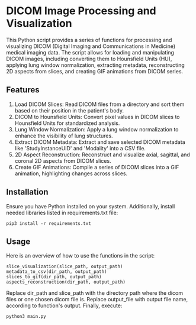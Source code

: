 # DICOM Image Processing and Visualization

This Python script provides a series of functions for processing and visualizing DICOM (Digital Imaging and Communications in Medicine) medical imaging data. The script allows for loading and manipulating DICOM images, including converting them to Hounsfield Units (HU), applying lung window normalization, extracting metadata, reconstructing 2D aspects from slices, and creating GIF animations from DICOM series.

## Features

1. Load DICOM Slices: Read DICOM files from a directory and sort them based on their position in the patient's body.
2. DICOM to Hounsfield Units: Convert pixel values in DICOM slices to Hounsfield Units for standardized analysis.
3. Lung Window Normalization: Apply a lung window normalization to enhance the visibility of lung structures.
4. Extract DICOM Metadata: Extract and save selected DICOM metadata like 'StudyInstanceUID' and 'Modality' into a CSV file.
5. 2D Aspect Reconstruction: Reconstruct and visualize axial, sagittal, and coronal 2D aspects from DICOM slices.
6. Create GIF Animations: Compile a series of DICOM slices into a GIF animation, highlighting changes across slices.

## Installation

Ensure you have Python installed on your system. Additionally, install needed libraries listed in requirements.txt file:
```
pip3 install -r requirements.txt 
```

## Usage 
Here is an overview of how to use the functions in the script:
```
slice_visualization(slice_path, output_path)
metadata_to_csv(dir_path, output_path)   
slices_to_gif(dir_path, output_path)  
aspects_reconstruction(dir_path, output_path)
```
Replace dir_path and slice_path with the directory path where the dicom files or one chosen dicom file is. Replace output_file with output file name, according to function's output. 
Finally, execute:
```
python3 main.py 
```
